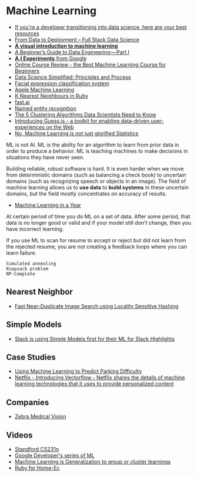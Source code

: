 # Machine Learning

* [If you're a developer transitioning into data science, here are your best resources](https://medium.freecodecamp.org/if-youre-a-developer-transitioning-into-data-science-here-are-your-best-resources-c31928b53cd1)
* [From Data to Deployment – Full Stack Data Science](http://engineering.indeedblog.com/talks/data-to-deployment/)
* [**A visual introduction to machine learning**](http://www.r2d3.us/visual-intro-to-machine-learning-part-1/)
* [A Beginner’s Guide to Data Engineering — Part I](https://medium.com/@rchang/a-beginners-guide-to-data-engineering-part-i-4227c5c457d7)
* [**A.I Experiments** from Google](https://aiexperiments.withgoogle.com/)
* [Online Course Review - the Best Machine Learning Course for Beginners](https://codeahoy.com/2017/01/19/online-course-review-the-best-machine-learning-course-for-beginners/)
* [Data Science Simplified: Principles and Process](https://becominghuman.ai/data-science-simplified-principles-and-process-b06304d63308)
* [Facial expression classification system](https://github.com/JostineHo/mememoji)
* [Apple Machine Learning](https://machinelearning.apple.com)
* [K Nearest Neighbours in Ruby](http://www.thagomizer.com/blog/2017/09/13/ml-basics-k-nearest-neighbors.html)
* [fast.ai](http://www.fast.ai/)
* [Named entity recognition](https://robots.thoughtbot.com/named-entity-recognition)
* [The 5 Clustering Algorithms Data Scientists Need to Know](https://towardsdatascience.com/the-5-clustering-algorithms-data-scientists-need-to-know-a36d136ef68)
* [Introducing Guess.js - a toolkit for enabling data-driven user-experiences on the Web](http://snip.ly/yi2nn#https://blog.mgechev.com/2018/05/09/introducing-guess-js-data-driven-user-experiences-web/)
* [No, Machine Learning is not just glorified Statistics](https://towardsdatascience.com/no-machine-learning-is-not-just-glorified-statistics-26d3952234e3)

ML is not AI. ML is the ability for an algorithm to learn from prior data in order to produce a behavior. ML is teaching machines to make decisions in situations they have never seen.

Building reliable, robust software is hard. It is even harder when we move from deterministic domains (such as balancing a check book) to uncertain domains (such as recognizing speech or objects in an image). The field of machine learning allows us to **use data** to **build systems** in these uncertain domains, but the field mostly concentrates on accuracy of results.

* [Machine Learning in a Year](https://medium.com/learning-new-stuff/machine-learning-in-a-year-cdb0b0ebd29c#.f6y40ny5p)

At certain period of time you do ML on a set of data. After some period, that data is no longer good or valid and if your model still don't change, then you have incorrect learning.

If you use ML to scan for resume to accept or reject but did not learn from the rejected resume, you are not creating a feedback loops where you can learn failure.

```
Simulated annealing
Knapsack problem
NP-Complete
```

## Nearest Neighbor

* [Fast Near-Duplicate Image Search using Locality Sensitive Hashing](https://towardsdatascience.com/fast-near-duplicate-image-search-using-locality-sensitive-hashing-d4c16058efcb)

## Simple Models

* [Slack is using Simple Models first for their ML for Slack Highlights](https://homes.cs.washington.edu/~pedrod/papers/cacm12.pdf)

## Case Studies

* [Using Machine Learning to Predict Parking Difficulty](https://iot-for-all.com/using-machine-learning-to-predict-parking-difficulty-d0af0cd3b9a9#.qusfhp3j8)
* [Netflix - Introducing Vectorflow - Netflix shares the details of machine learning technologies that it uses to provide personalized content](https://medium.com/@NetflixTechBlog/introducing-vectorflow-fe10d7f126b8)

## Companies

* [Zebra Medical Vision](https://www.zebra-med.com/)

## Videos

* [Standford CS231n](https://www.youtube.com/watch?v=vT1JzLTH4G4&list=PLC1qU-LWwrF64f4QKQT-Vg5Wr4qEE1Zxk)
* [Google Developer's series of ML](https://www.youtube.com/watch?v=cKxRvEZd3Mw)
* [Machine Learning is Generalization to group or cluster learnings](https://www.youtube.com/watch?v=T1nFQ49TyeA)
* [Ruby for Home-Ec](https://www.youtube.com/watch?v=iosgoDJl8VY)

